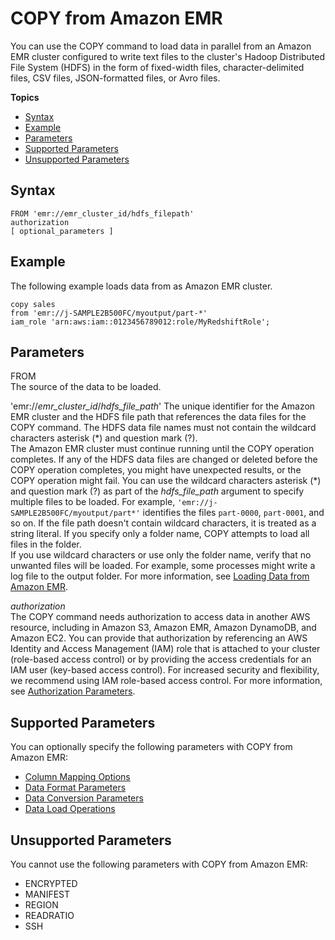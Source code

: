 # COPY from Amazon EMR<a name="copy-parameters-data-source-emr"></a>

You can use the COPY command to load data in parallel from an Amazon EMR cluster configured to write text files to the cluster's Hadoop Distributed File System \(HDFS\) in the form of fixed\-width files, character\-delimited files, CSV files, JSON\-formatted files, or Avro files\.

**Topics**
+ [Syntax](#copy-parameters-data-source-emr-syntax)
+ [Example](#copy-parameters-data-source-emr-example)
+ [Parameters](#copy-parameters-data-source-emr-parameters)
+ [Supported Parameters](#copy-parameters-data-source-emr-optional-parms)
+ [Unsupported Parameters](#copy-parameters-data-source-emr-unsupported-parms)

## Syntax<a name="copy-parameters-data-source-emr-syntax"></a>

```
FROM 'emr://emr_cluster_id/hdfs_filepath'  
authorization
[ optional_parameters ]
```

## Example<a name="copy-parameters-data-source-emr-example"></a>

The following example loads data from as Amazon EMR cluster\. 

```
copy sales
from 'emr://j-SAMPLE2B500FC/myoutput/part-*' 
iam_role 'arn:aws:iam::0123456789012:role/MyRedshiftRole';
```

## Parameters<a name="copy-parameters-data-source-emr-parameters"></a>

FROM  
The source of the data to be loaded\. 

 'emr://*emr\_cluster\_id*/*hdfs\_file\_path*'  <a name="copy-emr"></a>
The unique identifier for the Amazon EMR cluster and the HDFS file path that references the data files for the COPY command\. The HDFS data file names must not contain the wildcard characters asterisk \(\*\) and question mark \(?\)\.   
The Amazon EMR cluster must continue running until the COPY operation completes\. If any of the HDFS data files are changed or deleted before the COPY operation completes, you might have unexpected results, or the COPY operation might fail\. 
You can use the wildcard characters asterisk \(\*\) and question mark \(?\) as part of the *hdfs\_file\_path* argument to specify multiple files to be loaded\. For example, `'emr://j-SAMPLE2B500FC/myoutput/part*'` identifies the files `part-0000`, `part-0001`, and so on\. If the file path doesn't contain wildcard characters, it is treated as a string literal\. If you specify only a folder name, COPY attempts to load all files in the folder\.   
If you use wildcard characters or use only the folder name, verify that no unwanted files will be loaded\. For example, some processes might write a log file to the output folder\.
For more information, see [Loading Data from Amazon EMR](loading-data-from-emr.md)\.

*authorization*  
The COPY command needs authorization to access data in another AWS resource, including in Amazon S3, Amazon EMR, Amazon DynamoDB, and Amazon EC2\. You can provide that authorization by referencing an AWS Identity and Access Management \(IAM\) role that is attached to your cluster \(role\-based access control\) or by providing the access credentials for an IAM user \(key\-based access control\)\. For increased security and flexibility, we recommend using IAM role\-based access control\. For more information, see [Authorization Parameters](copy-parameters-authorization.md)\.

## Supported Parameters<a name="copy-parameters-data-source-emr-optional-parms"></a>

You can optionally specify the following parameters with COPY from Amazon EMR: 
+ [Column Mapping Options](copy-parameters-column-mapping.md)
+ [Data Format Parameters](copy-parameters-data-format.md#copy-data-format-parameters)
+ [Data Conversion Parameters](copy-parameters-data-conversion.md)
+ [ Data Load Operations](copy-parameters-data-load.md)

## Unsupported Parameters<a name="copy-parameters-data-source-emr-unsupported-parms"></a>

You cannot use the following parameters with COPY from Amazon EMR: 
+ ENCRYPTED
+ MANIFEST
+ REGION
+ READRATIO
+ SSH